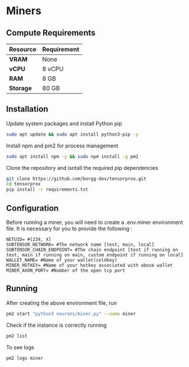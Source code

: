 # **Miners**

## Compute Requirements

| Resource      | Requirement       |
|---------------|-------------------|
| **VRAM**      | None              |
| **vCPU**      | 8 vCPU            |
| **RAM**       | 8 GB              |
| **Storage**   | 80 GB             |

## Installation

Update system packages and install Python pip

```bash
sudo apt update && sudo apt install python3-pip -y
```

Install npm and pm2 for process management

```bash
sudo apt install npm -y && sudo npm install -g pm2 
```

Clone the repository and isntall the required pip dependencies

```bash
git clone https://github.com/borgg-dev/tensorprox.git
cd tensorprox
pip install -r requirements.txt
```

## Configuration

Before running a miner, you will need to create a .env.miner environment file. It is necessary for you to provide the following :

```text
NETUID= #[234, X]
SUBTENSOR_NETWORK= #The network name [test, main, local]
SUBTENSOR_CHAIN_ENDPOINT= #The chain endpoint [test if running on test, main if running on main, custom endpoint if running on local] 
WALLET_NAME= #Name of your wallet(coldkey) 
MINER_HOTKEY= #Name of your hotkey associated with above wallet
MINER_AXON_PORT= #Number of the open tcp port
```

## Running

After creating the above environment file, run 

```bash
pm2 start "python3 neurons/miner.py" --name miner
```

Check if the instance is correctly running

```bash
pm2 list 
```

To see logs

```bash
pm2 logs miner
```